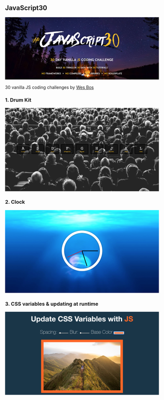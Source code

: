 ## JavaScript30

![](./Images/HomePage.png)

30 vanilla JS coding challenges by [Wes Bos](javascript30.com)

### 1. Drum Kit
![](./Images/drumKit.png)

### 2. Clock
![](./Images/clock.png)

### 3. CSS variables & updating at runtime
![](./Images/cssVarables.png)
